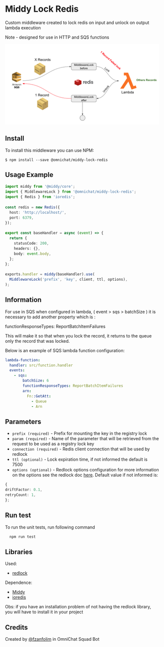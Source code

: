# Middy Lock Redis

Custom middleware created to lock redis on input and unlock on output lambda execution

Note - designed for use in HTTP and SQS functions

![Fluxo](https://raw.githubusercontent.com/OmniChat/middy-lock-redis/main/image/fluxo2.png)

## Install

To install this middleware you can use NPM:

```ssh
$ npm install --save @omnichat/middy-lock-redis
```

## Usage Example

```typescript
import middy from '@middy/core';
import { MiddlewareLock } from '@omnichat/middy-lock-redis';
import { Redis } from 'ioredis';

const redis = new Redis({
  host: 'http://localhost/',
  port: 6379,
});

export const baseHandler = async (event) => {
  return {
    statusCode: 200,
    headers: {},
    body: event.body,
  };
};

exports.handler = middy(baseHandler).use(
  MiddlewareLock('prefix', 'key', client, ttl, options),
);
```

## Information

For use in SQS when configured in lambda, ( event > sqs > batchSize ) it is necessary to add another property which is :

functionResponseTypes: ReportBatchItemFailures

This will make it so that when you lock the record, it returns to the queue only the record that was locked.

Below is an example of SQS lambda function configuration:

```yaml
lambda-function:
  handler: src/function.handler
  events:
    - sqs:
        batchSize: 6
        functionResponseTypes: ReportBatchItemFailures
        arn:
          Fn::GetAtt:
            - Queue
            - Arn
```

## Parameters

- `prefix (required)` - Prefix for mounting the key in the registry lock
- `param (required)` - Name of the parameter that will be retrieved from the request to be used as a registry lock key
- `connection (required)` - Redis client connection that will be used by redlock
- `ttl (optional)` - Lock expiration time, if not informed the default is 7500
- `options (optional)` - Redlock options configuration for more information on the options see the redlock doc [here](https://github.com/mike-marcacci/node-redlock). Default value if not informed is:

```typescript
{
driftFactor: 0.1,
retryCount: 1,
};
```

## Run test

To run the unit tests, run following command

```bash
  npm run test
```

## Libraries

Used:

- [redlock](https://github.com/mike-marcacci/node-redlock)

Dependence:

- [Middy](https://github.com/middyjs/middy)
- [ioredis](https://github.com/luin/ioredis)

Obs: if you have an installation problem of not having the redlock library, you will have to install it in your project

## Credits

Created by [@fzanfolim](https://github.com/fzanfolim) in OmniChat Squad Bot
